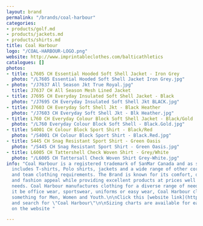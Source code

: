 ```yaml
---
layout: brand
permalink: "/brands/coal-harbour"
categories:
- products/golf.md
- products/jackets.md
- products/shirts.md
title: Coal Harbour
logo: "/COAL-HARBOUR-LOGO.png"
website: http://www.imprintableclothes.com/balticathletics
catalogues: []
photos:
- title: L7605 CH Essential Hooded Soft Shell Jacket - Iron Grey
  photo: "/L7605 Essential Hooded Soft Shell Jacket Iron Grey.jpg"
- photo: "/J7637 All Season Jkt True Royal.jpg"
  title: J7637 CH All Season Mesh Lined Jacket
- title: J7695 CH Everyday Insulated Soft Shell Jacket - Black
  photo: "/J7695 CH Everyday Insulated Soft Shell Jkt BLACK.jpg"
- title: J7603 CH Everyday Soft Shell Jkt - Black Heather
  photo: "/J7603 CH Everyday Soft Shell Jkt - Blk Heather.jpg"
- title: L760 CH Everyday Colour Block Soft Shell Jacket - Black/Gold
  photo: "/L760 Everyday Colour Block Soft Shell - Black.Gold.jpg"
- title: S4001 CH Colour Block Sport Shirt - Black/Red
  photo: "/S4001 CH Colour Block Sport Shirt - Black.Red.jpg"
- title: S445 CH Snag Resistant Sport Shirt - Green Oasis
  photo: "/S445 CH Snag Resistant Sport Shirt - Green Oasis.jpg"
- title: L6005 CH Tattershell Check Woven Shirt - Grey/White
  photo: "/L6005 CH Tattersall Check Woven Shirt Grey-White.jpg"
info: "Coal Harbour is a registered trademark of SanMar Canada and as such the brand
  includes T-shirts, Polo shirts, jackets and a wide range of other corporate uniform
  and team clothing requirements. The Brand is known for its comfort, durability,
  and fashion appeal while providing excellent products at prices well within budget
  needs. Coal Harbour manufactures clothing for a diverse range of needs. Whether
  it be office wear, sportswear, uniforms or easy wear, Coal Harbour clothing has
  something for Men, Women and Youth.\n\nClick this [website link](http://www.imprintableclothes.com/balticathletics/start.jsp)
  and search for \"Coal Harbour\"\n\nSizing charts are available for each product
  on the website "

---
```

